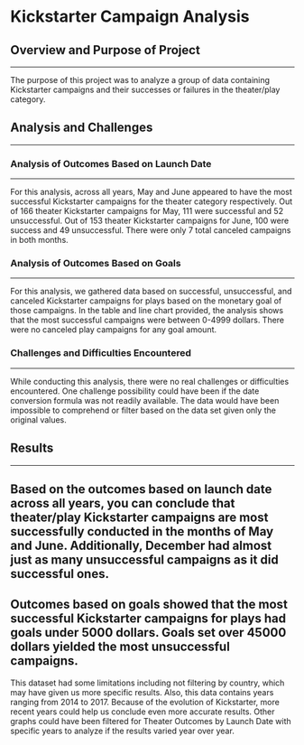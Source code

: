# Kickstarter Campaign Analysis


## Overview and Purpose of Project
---
The purpose of this project was to analyze a group of data containing Kickstarter campaigns and their successes or failures in the theater/play category.



## Analysis and Challenges
---


### Analysis of Outcomes Based on Launch Date
---
For this analysis, across all years, May and June appeared to have the most successful Kickstarter campaigns for the theater category respectively. Out of 166 theater Kickstarter campaigns for May, 111 were successful and 52 unsuccessful. Out of 153 theater Kickstarter campaigns for June, 100 were success and 49 unsuccessful. There were only 7 total canceled campaigns in both months.

### Analysis of Outcomes Based on Goals
---
For this analysis, we gathered data based on successful, unsuccessful, and canceled Kickstarter campaigns for plays based on the monetary goal of those campaigns. In the table and line chart provided, the analysis shows that the most successful campaigns were between 0-4999 dollars. There were no canceled play campaigns for any goal amount.

### Challenges and Difficulties Encountered
---
While conducting this analysis, there were no real challenges or difficulties encountered. One challenge possibility could have been if the date conversion formula was not readily available. The data would have been impossible to comprehend or filter based on the data set given only the original values.

## Results
---
Based on the outcomes based on launch date across all years, you can conclude that theater/play Kickstarter campaigns are most successfully conducted in the months of May and June. Additionally, December had almost just as many unsuccessful campaigns as it did successful ones. 
---
Outcomes based on goals showed that the most successful Kickstarter campaigns for plays had goals under 5000 dollars. Goals set over 45000 dollars yielded the most unsuccessful campaigns. 
---
This dataset had some limitations including not filtering by country, which may have given us more specific results. Also, this data contains years ranging from 2014 to 2017. Because of the evolution of Kickstarter, more recent years could help us conclude even more accurate results. Other graphs could have been filtered for Theater Outcomes by Launch Date with specific years to analyze if the results varied year over year. 

